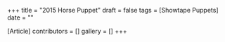 +++
title = "2015 Horse Puppet"
draft = false
tags = [Showtape Puppets]
date = ""

[Article]
contributors = []
gallery = []
+++